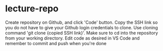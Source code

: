 # lecture-repo

Create repository on Github, and click 'Code' button. Copy the SSH link so you do not have to give your Github login credentials to clone. Use cloning command 'git clone {copied SSH link}'. Make sure to cd into the repository from your working directory. Edit code as desired in VS Code and remember to commit and push when you're done
